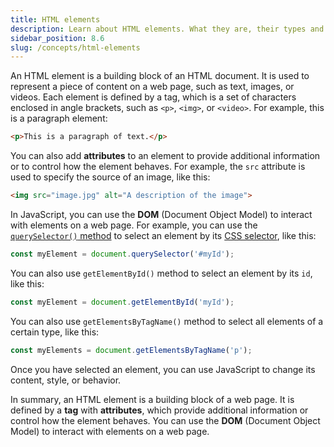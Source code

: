 ```yaml
---
title: HTML elements
description: Learn about HTML elements. What they are, their types and how to work with them in a browser environment using JavaScript.
sidebar_position: 8.6
slug: /concepts/html-elements
---
```


An HTML element is a building block of an HTML document. It is used to represent a piece of content on a web page, such as text, images, or videos. Each element is defined by a tag, which is a set of characters enclosed in angle brackets, such as `<p>`, `<img>`, or `<video>`. For example, this is a paragraph element:

```html
<p>This is a paragraph of text.</p>
```

You can also add **attributes** to an element to provide additional information or to control how the element behaves. For example, the `src` attribute is used to specify the source of an image, like this:

```html
<img src="image.jpg" alt="A description of the image">
```

In JavaScript, you can use the **DOM** (Document Object Model) to interact with elements on a web page. For example, you can use the [`querySelector()` method](./querying_css_selectors.md) to select an element by its [CSS selector](./css_selectors.md), like this:

```js
const myElement = document.querySelector('#myId');
```

You can also use `getElementById()` method to select an element by its `id`, like this:

```js
const myElement = document.getElementById('myId');
```

You can also use `getElementsByTagName()` method to select all elements of a certain type, like this:

```js
const myElements = document.getElementsByTagName('p');
```

Once you have selected an element, you can use JavaScript to change its content, style, or behavior.

In summary, an HTML element is a building block of a web page. It is defined by a **tag** with **attributes**, which provide additional information or control how the element behaves. You can use the **DOM** (Document Object Model) to interact with elements on a web page.
